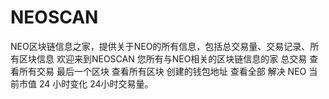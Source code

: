 # NEOSCAN


NEO区块链信息之家，提供关于NEO的所有信息，包括总交易量、交易记录、所有区块信息
欢迎来到‎‎NEOSCAN‎‎ 您所有与NEO相关的区块链信息的家 总交易 查看所有交易 最后一个区块 查看所有区块 创建的钱包地址 查看全部‎ ‎解决 NEO 当前市值 24 小时变化‎ ‎24小时交易量‎。
